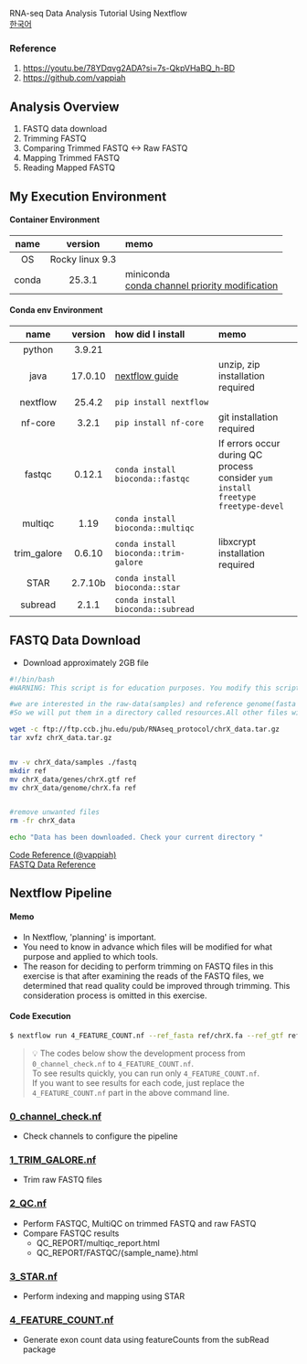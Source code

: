 RNA-seq Data Analysis Tutorial Using Nextflow    
[한국어](./README_KR.md)

### Reference
1) https://youtu.be/78YDqvg2ADA?si=7s-QkpVHaBQ_h-BD
2) https://github.com/vappiah

## Analysis Overview
1. FASTQ data download
2. Trimming FASTQ
3. Comparing Trimmed FASTQ <-> Raw FASTQ 
4. Mapping Trimmed FASTQ 
5. Reading Mapped FASTQ 

## My Execution Environment
#### Container Environment
|name|version|memo|
|:---:|:---:|:---|
|OS|Rocky linux 9.3|
|conda|25.3.1|miniconda<div>[conda channel priority modification](https://bioconda.github.io/#usage)

#### Conda env Environment
|name|version|how did I install|memo|
|:---:|:---:|:---|:---|
|python|3.9.21|
|java|17.0.10|[nextflow guide](https://www.nextflow.io/docs/latest/install.html#requirements)| unzip, zip installation required
|nextflow|25.4.2|`pip install nextflow`
|nf-core|3.2.1|`pip install nf-core`|git installation required
|fastqc|0.12.1|`conda install bioconda::fastqc`|If errors occur during QC process<div> consider `yum install freetype freetype-devel`
|multiqc|1.19|`conda install bioconda::multiqc`|
|trim_galore|0.6.10|`conda install bioconda::trim-galore` | libxcrypt installation required|
|STAR|2.7.10b|`conda install bioconda::star`|
|subread|2.1.1|`conda install bioconda::subread`|

## FASTQ Data Download
 * Download approximately 2GB file

```bash
#!/bin/bash
#WARNING: This script is for education purposes. You modify this script at your own risk

#we are interested in the raw-data(samples) and reference genome(fasta and gff) and phenotype information. 
#So we will put them in a directory called resources.All other files will be removed

wget -c ftp://ftp.ccb.jhu.edu/pub/RNAseq_protocol/chrX_data.tar.gz
tar xvfz chrX_data.tar.gz


mv -v chrX_data/samples ./fastq 
mkdir ref
mv chrX_data/genes/chrX.gtf ref
mv chrX_data/genome/chrX.fa ref


#remove unwanted files
rm -fr chrX_data

echo "Data has been downloaded. Check your current directory " 
```
[Code Reference (@vappiah)](https://github.com/vappiah/bioinformatics-tutorials/blob/main/workflow-managers/nextflow/rna-seq/episode-1-star-feature-count/get_data.sh)  
[FASTQ Data Reference](https://pmc.ncbi.nlm.nih.gov/articles/PMC5032908/#:~:text=Downloading%20and%20organizing%20required%20data)  

## Nextflow Pipeline
#### Memo
* In Nextflow, 'planning' is important.
* You need to know in advance which files will be modified for what purpose and applied to which tools.
* The reason for deciding to perform trimming on FASTQ files in this exercise is that after examining the reads of the FASTQ files, we determined that read quality could be improved through trimming. This consideration process is omitted in this exercise.

#### Code Execution

```bash
$ nextflow run 4_FEATURE_COUNT.nf --ref_fasta ref/chrX.fa --ref_gtf ref/chrX.gtf --strand 0 --reads 'fastq/*{1, 2}*fastq.gz'
```
>:bulb: The codes below show the development process from `0_channel_check.nf` to `4_FEATURE_COUNT.nf`.    
To see results quickly, you can run only `4_FEATURE_COUNT.nf`.    
If you want to see results for each code, just replace the `4_FEATURE_COUNT.nf` part in the above command line.

### [0_channel_check.nf](./0_channel_check.nf)
* Check channels to configure the pipeline
### [1_TRIM_GALORE.nf](./1_TRIM_GALORE.nf)
* Trim raw FASTQ files
### [2_QC.nf](./2_QC.nf)
* Perform FASTQC, MultiQC on trimmed FASTQ and raw FASTQ
* Compare FASTQC results
    * QC_REPORT/multiqc_report.html
    * QC_REPORT/FASTQC/{sample_name}.html
### [3_STAR.nf](./3_STAR.nf)
* Perform indexing and mapping using STAR
### [4_FEATURE_COUNT.nf](./4_FEATURE_COUNT.nf)
* Generate exon count data using featureCounts from the subRead package